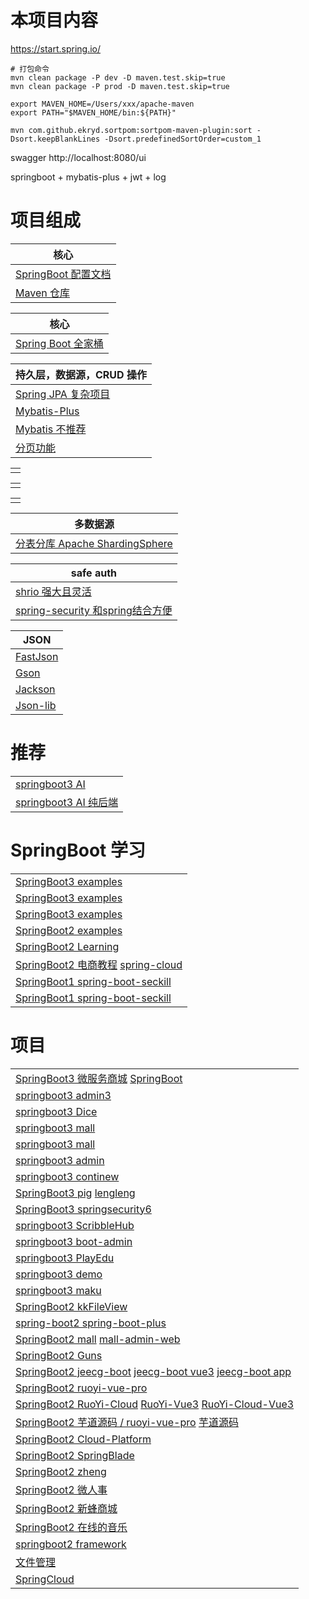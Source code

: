 # 本项目内容

https://start.spring.io/

```shell
# 打包命令
mvn clean package -P dev -D maven.test.skip=true
mvn clean package -P prod -D maven.test.skip=true
```

```
export MAVEN_HOME=/Users/xxx/apache-maven
export PATH="$MAVEN_HOME/bin:${PATH}"

mvn com.github.ekryd.sortpom:sortpom-maven-plugin:sort -Dsort.keepBlankLines -Dsort.predefinedSortOrder=custom_1

```

swagger http://localhost:8080/ui

springboot + mybatis-plus + jwt + log

# 项目组成

| 核心     |
|---|
| [SpringBoot 配置文档](https://docs.spring.io/spring-boot/appendix/application-properties/index.html)   |
| [Maven 仓库](https://mvnrepository.com/) |


| 核心                   |
|----------------------|
| [Spring  Boot 全家桶]() |

| 持久层，数据源，CRUD 操作                       |
|---------------------------------------|
| [Spring JPA 复杂项目]()                   |
| [Mybatis-Plus](https://baomidou.com/) |
| [Mybatis 不推荐]()                       |
| [分页功能](https://github.com/pagehelper) |

|      |
|------|
| []() |

|      |
|------|
| []() |

|      |
|------|
| []() |

| 多数据源                                                                     |
|--------------------------------------------------------------------------|
| [分表分库 Apache ShardingSphere]()                                           |

| safe auth                                                                 |
|---------------------------------------------------------------------------|
| [shrio 强大且灵活](https://shiro.apache.org/)                                  |
| [spring-security 和spring结合方便](https://spring.io/projects/spring-security) |

| JSON                                                   |
|--------------------------------------------------------|
| [FastJson](https://github.com/alibaba/fastjson)        |
| [Gson](https://github.com/google/gson)                 |
| [Jackson](https://github.com/FasterXML/jackson)        |
| [Json-lib](http://json-lib.sourceforge.net/index.html) |

# 推荐

|                                                    |
|--------------------------------------------------------|
| [springboot3 AI](https://github.com/dulaiduwang003/TIME-SEA-chatgpt) |
| [springboot3 AI 纯后端](https://github.com/gemingjia/gear-wenxinworkshop-starter) |

# SpringBoot 学习

|                                                    |
|--------------------------------------------------------|
| [SpringBoot3 examples](https://github.com/ZHENFENG13/spring-boot-projects) |
| [SpringBoot3 examples](https://github.com/ityouknow/spring-boot-examples) |
| [SpringBoot3 examples](https://github.com/xkcoding/spring-boot-demo) |
| [SpringBoot2 examples](https://github.com/wuyouzhuguli/SpringAll) |
| [SpringBoot2 Learning](https://gitee.com/didispace/SpringBoot-Learning) |
| [SpringBoot2 电商教程](https://github.com/macrozheng/mall-learning) [spring-cloud](https://github.com/macrozheng/mall-swarm) |
| [SpringBoot1 spring-boot-seckill](https://gitee.com/52itstyle/spring-boot-seckill) |
| [SpringBoot1 spring-boot-seckill](https://github.com/xuchengsheng/spring-reading) |

# 项目

|                                                    |
|--------------------------------------------------------|
| [SpringBoot3 微服务商城](https://github.com/gz-yami/mall4cloud) [SpringBoot](https://github.com/gz-yami/mall4j) |
| [springboot3 admin3](https://github.com/cjbi/admin3) |
| [springboot3 Dice](https://github.com/bihell/Dice) |
| [springboot3 mall](https://github.com/wayn111/waynboot-mall) |
| [springboot3 mall](https://github.com/wayn111/newbee-mall-pro) |
| [springboot3 admin](https://github.com/hb0730/boot-admin) |
| [springboot3 continew](https://github.com/Charles7c/continew-admin) |
| [SpringBoot3 pig](https://gitee.com/log4j/pig) [lengleng](https://gitee.com/log4j) |
| [SpringBoot3 springsecurity6](https://github.com/buingoctruong/springboot3-springsecurity6-jwt) |
| [springboot3 ScribbleHub](https://github.com/dulaiduwang003/ScribbleHub) |
| [springboot3 boot-admin](https://github.com/hb0730/boot-admin) |
| [springboot3 PlayEdu](https://github.com/PlayEdu/PlayEdu) |
| [springboot3 demo](https://gitee.com/ckw1988/shiro-jwt-integration) |
| [springboot3 maku](https://github.com/makunet/maku-boot) |
| [SpringBoot2 kkFileView](https://gitee.com/kekingcn/file-online-preview) |
| [spring-boot2 spring-boot-plus](https://github.com/geekidea/spring-boot-plus) |
| [SpringBoot2 mall](https://github.com/macrozheng/mall) [mall-admin-web](https://github.com/macrozheng/mall-admin-web) |
| [SpringBoot2 Guns](https://github.com/stylefeng/Guns)  |
| [SpringBoot2 jeecg-boot](https://github.com/jeecgboot/jeecg-boot) [jeecg-boot vue3](https://github.com/jeecgboot/jeecgboot-vue3) [jeecg-boot app](https://github.com/jeecgboot/jeecg-uniapp) |
| [SpringBoot2 ruoyi-vue-pro](https://github.com/YunaiV/ruoyi-vue-pro) |
| [SpringBoot2 RuoYi-Cloud](https://github.com/yangzongzhuan/RuoYi-Cloud) [RuoYi-Vue3](https://github.com/yangzongzhuan/RuoYi-Vue3) [RuoYi-Cloud-Vue3](https://github.com/yangzongzhuan/RuoYi-Cloud-Vue3) |
| [SpringBoot2  芋道源码 / ruoyi-vue-pro](https://gitee.com/zhijiantianya/ruoyi-vue-pro) [芋道源码](https://gitee.com/yudaocode) |
| [SpringBoot2 Cloud-Platform](https://gitee.com/geek_qi/cloud-platform) |
| [SpringBoot2 SpringBlade](https://gitee.com/smallc/SpringBlade) |
| [SpringBoot2 zheng](https://gitee.com/shuzheng/zheng) |
| [SpringBoot2 微人事](https://github.com/lenve/vhr) |
| [SpringBoot2 新蜂商城](https://github.com/newbee-ltd/newbee-mall/tree/spring-boot-3.x) |
| [SpringBoot2 在线的音乐](https://github.com/Yin-Hongwei/music-website) |
| [springboot2 framework](https://github.com/liu-peiyu/geek-framework) |
| [文件管理](https://github.com/zfile-dev/zfile) |
| [SpringCloud](https://github.com/pig-mesh/pig) |

